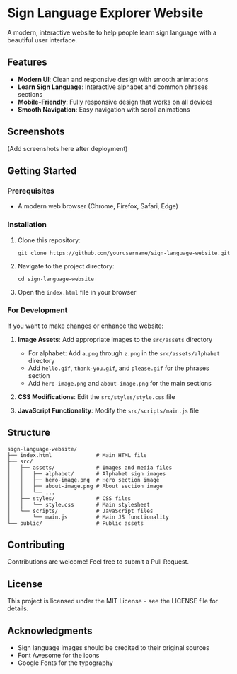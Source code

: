 # Sign Language Explorer Website

A modern, interactive website to help people learn sign language with a beautiful user interface.

## Features

- **Modern UI**: Clean and responsive design with smooth animations
- **Learn Sign Language**: Interactive alphabet and common phrases sections
- **Mobile-Friendly**: Fully responsive design that works on all devices
- **Smooth Navigation**: Easy navigation with scroll animations

## Screenshots

(Add screenshots here after deployment)

## Getting Started

### Prerequisites

- A modern web browser (Chrome, Firefox, Safari, Edge)

### Installation

1. Clone this repository:
   ```
   git clone https://github.com/yourusername/sign-language-website.git
   ```

2. Navigate to the project directory:
   ```
   cd sign-language-website
   ```

3. Open the `index.html` file in your browser

### For Development

If you want to make changes or enhance the website:

1. **Image Assets**: Add appropriate images to the `src/assets` directory
   - For alphabet: Add `a.png` through `z.png` in the `src/assets/alphabet` directory
   - Add `hello.gif`, `thank-you.gif`, and `please.gif` for the phrases section
   - Add `hero-image.png` and `about-image.png` for the main sections

2. **CSS Modifications**: Edit the `src/styles/style.css` file

3. **JavaScript Functionality**: Modify the `src/scripts/main.js` file

## Structure

```
sign-language-website/
├── index.html              # Main HTML file
├── src/
│   ├── assets/             # Images and media files
│   │   ├── alphabet/       # Alphabet sign images
│   │   ├── hero-image.png  # Hero section image
│   │   ├── about-image.png # About section image
│   │   └── ...            
│   ├── styles/             # CSS files
│   │   └── style.css       # Main stylesheet
│   └── scripts/            # JavaScript files
│       └── main.js         # Main JS functionality
└── public/                 # Public assets
```

## Contributing

Contributions are welcome! Feel free to submit a Pull Request.

## License

This project is licensed under the MIT License - see the LICENSE file for details.

## Acknowledgments

- Sign language images should be credited to their original sources
- Font Awesome for the icons
- Google Fonts for the typography 